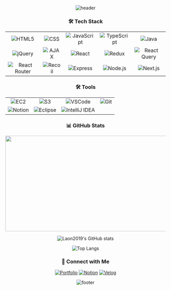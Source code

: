 <div align="center">
  
  ![header](https://capsule-render.vercel.app/api?type=waving&color=timeGradient&text=안녕하세요~%20👋&animation=twinkling&fontSize=40&fontAlignY=50&fontAlign=50&height=250)


### 🛠️ Tech Stack
<table align="center">
  <tr>
    <td align="center"><img src="https://img.shields.io/badge/-HTML5-E34F26?style=flat&logo=html5&logoColor=white" alt="HTML5"></td>
    <td align="center"><img src="https://img.shields.io/badge/-CSS-1572B6?style=flat&logo=css3&logoColor=white" alt="CSS"></td>
    <td align="center"><img src="https://img.shields.io/badge/-JavaScript-F7DF1E?style=flat&logo=javascript&logoColor=black" alt="JavaScript"></td>
    <td align="center"><img src="https://img.shields.io/badge/-TypeScript-3178C6?style=flat&logo=typescript&logoColor=white" alt="TypeScript"></td>
    <td align="center"><img src="https://img.shields.io/badge/-Java-007396?style=flat&logo=openjdk&logoColor=white" alt="Java"></td>
  </tr>
  <tr>
    <td align="center"><img src="https://img.shields.io/badge/-jQuery-0769AD?style=flat&logo=jquery&logoColor=white" alt="jQuery"></td>
    <td align="center"><img src="https://img.shields.io/badge/-AJAX-005F8C?style=flat&logo=ajax&logoColor=white" alt="AJAX"></td>
    <td align="center"><img src="https://img.shields.io/badge/-React-61DAFB?style=flat&logo=react&logoColor=black" alt="React"></td>
    <td align="center"><img src="https://img.shields.io/badge/-Redux-764ABC?style=flat&logo=redux&logoColor=white" alt="Redux"></td>
    <td align="center"><img src="https://img.shields.io/badge/-ReactQuery-FF4154?style=flat&logo=react-query&logoColor=white" alt="React Query"></td>
  </tr>
  <tr>
    <td align="center"><img src="https://img.shields.io/badge/-ReactRouter-CA4245?style=flat&logo=react-router&logoColor=white" alt="React Router"></td>
    <td align="center"><img src="https://img.shields.io/badge/-Recoil-3578E5?style=flat&logo=recoil&logoColor=white" alt="Recoil"></td>
    <td align="center"><img src="https://img.shields.io/badge/-Express-000000?style=flat&logo=express&logoColor=white" alt="Express"></td>
    <td align="center"><img src="https://img.shields.io/badge/-Node.js-339933?style=flat&logo=node.js&logoColor=white" alt="Node.js"></td>
    <td align="center"><img src="https://img.shields.io/badge/-Next.js-000000?style=flat&logo=next.js&logoColor=white" alt="Next.js"></td>
  </tr>
</table>

### 🛠️ Tools
<table align="center">
  <tr>
    <td align="center"><img src="https://img.shields.io/badge/Amazon%20EC2-FF9900?style=for-the-badge&logo=Amazon%20EC2&logoColor=white" alt="EC2"></td>
    <td align="center"><img src="https://img.shields.io/badge/Amazon%20S3-569A31?style=for-the-badge&logo=Amazon%20S3&logoColor=white" alt="S3"></td>
    <td align="center"><img src="https://img.shields.io/badge/Visual%20Studio%20Code-007ACC?style=for-the-badge&logo=Visual%20Studio%20Code&logoColor=white" alt="VSCode"></td>
    <td align="center"><img src="https://img.shields.io/badge/Git-F05032?style=for-the-badge&logo=Git&logoColor=white" alt="Git"></td>
  </tr>
  <tr>
    <td align="center"><img src="https://img.shields.io/badge/Notion-000000?style=for-the-badge&logo=Notion&logoColor=white" alt="Notion"></td>
    <td align="center"><img src="https://img.shields.io/badge/Eclipse-2C2255?style=for-the-badge&logo=Eclipse&logoColor=white" alt="Eclipse"></td>
    <td align="center"><img src="https://img.shields.io/badge/IntelliJ%20IDEA-000000?style=for-the-badge&logo=IntelliJ%20IDEA&logoColor=white" alt="IntelliJ IDEA"></td>
  </tr>
</table>

### 📊 GitHub Stats
<a href="https://github.com/devxb/gitanimals">
<img
  src="https://render.gitanimals.org/farms/laon2019"
  width="600"
  height="300"
/>
</a>


![Laon2019's GitHub stats](https://github-readme-stats.vercel.app/api?username=laon2019&show_icons=true&theme=radical)

![Top Langs](https://github-readme-stats.vercel.app/api/top-langs/?username=laon2019&layout=compact&theme=radical)

### 🔗 Connect with Me
[![Portfolio](https://img.shields.io/badge/-Portfolio-000000?style=flat&logo=github&logoColor=white)](https://laon2019.github.io/MY_PORTFOLIO/)
[![Notion](https://img.shields.io/badge/-Notion-000000?style=flat&logo=notion&logoColor=white)](https://lemon-jitterbug-d06.notion.site/b715768f54bd4a189d0487a2d78ba77f?v=b51ad5a403584bd1974fba9540fe0289&pvs=4)
[![Velog](https://img.shields.io/badge/-Velog-20C997?style=flat&logo=velog&logoColor=white)](https://velog.io/@laon2019/posts)

![footer](https://capsule-render.vercel.app/api?section=footer&type=waving&color=timeGradient&height=120)
</div>

